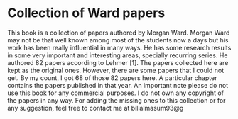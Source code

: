 # Collection of Ward papers
This book is a collection of papers authored by Morgan Ward. Morgan Ward
may not be that well known among most of the students now a days but his
work has been really influential in many ways. He has some research results
in some very important and interesting areas, specially recurring series. He
authored 82 papers according to Lehmer [1]. The papers collected here are
kept as the original ones. However, there are some papers that I could not
get. By my count, I got 68 of those 82 papers here. A particular chapter
contains the papers published in that year.
An important note please do not use this book for any commercial
purposes. I do not own any copyright of the papers in any way. For adding
the missing ones to this collection or for any suggestion, feel free to contact
me at billalmasum93@g
